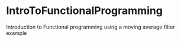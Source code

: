 # IntroToFunctionalProgramming
Introduction to Functional programming using a moving average filter example
